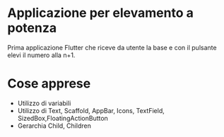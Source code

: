 # Applicazione per elevamento a potenza

Prima applicazione Flutter che riceve da utente la base e con il pulsante elevi il numero alla n+1.

# Cose apprese
- Utilizzo di variabili
- Utilizzo di Text, Scaffold, AppBar, Icons, TextField, SizedBox,FloatingActionButton
- Gerarchia Child, Children